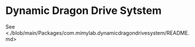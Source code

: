 # Dynamic Dragon Drive Sytstem

See <./blob/main/Packages/com.mimylab.dynamicdragondrivesystem/README.md>
